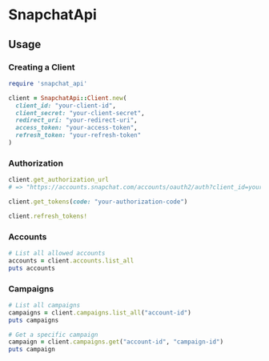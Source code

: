 # SnapchatApi

## Usage

### Creating a Client

```ruby
require 'snapchat_api'

client = SnapchatApi::Client.new(
  client_id: "your-client-id",
  client_secret: "your-client-secret",
  redirect_uri: "your-redirect-uri",
  access_token: "your-access-token",
  refresh_token: "your-refresh-token"
)
```

### Authorization

```ruby
client.get_authorization_url
# => "https://accounts.snapchat.com/accounts/oauth2/auth?client_id=your-client-id&redirect_uri=your-redirect-uri&response_type=code&scope=your-scope"

client.get_tokens(code: "your-authorization-code")

client.refresh_tokens!
```

### Accounts

```ruby
# List all allowed accounts
accounts = client.accounts.list_all
puts accounts
```

### Campaigns

```ruby
# List all campaigns
campaigns = client.campaigns.list_all("account-id")
puts campaigns

# Get a specific campaign
campaign = client.campaigns.get("account-id", "campaign-id")
puts campaign
```
